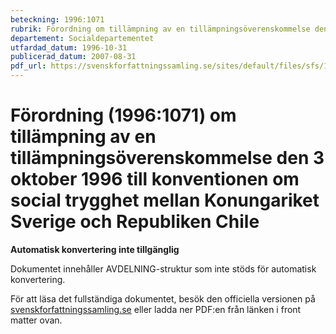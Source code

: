 ```yaml
---
beteckning: 1996:1071
rubrik: Förordning om tillämpning av en tillämpningsöverenskommelse den 3 oktober 1996 till konventionen om social trygghet mellan Konungariket Sverige och Republiken Chile
departement: Socialdepartementet
utfardad_datum: 1996-10-31
publicerad_datum: 2007-08-31
pdf_url: https://svenskforfattningssamling.se/sites/default/files/sfs/1996-10/SFS1996-1071.pdf
---
```


# Förordning (1996:1071) om tillämpning av en tillämpningsöverenskommelse den 3 oktober 1996 till konventionen om social trygghet mellan Konungariket Sverige och Republiken Chile

**Automatisk konvertering inte tillgänglig**

Dokumentet innehåller AVDELNING-struktur som inte stöds för automatisk konvertering.

För att läsa det fullständiga dokumentet, besök den officiella versionen på [svenskforfattningssamling.se](https://svenskforfattningssamling.se/) eller ladda ner PDF:en från länken i front matter ovan.